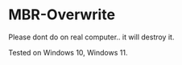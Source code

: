 # MBR-Overwrite

Please dont do on real computer.. it will destroy it.


Tested on Windows 10, Windows 11.
